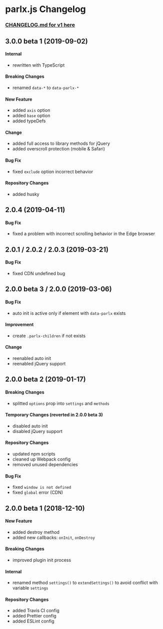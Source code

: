 # parlx.js Changelog

### [CHANGELOG.md for v1 here](https://github.com/JB1905/parlx.js/blob/v1/CHANGELOG.md)

## 3.0.0 beta 1 (2019-09-02)
#### Internal
- rewritten with TypeScript

#### Breaking Changes
- renamed `data-*` to `data-parlx-*`

#### New Feature
- added `axis` option
- added `base` option
- added typeDefs

#### Change
- added full access to library methods for jQuery
- added overscroll protection (mobile & Safari)

#### Bug Fix
- fixed `exclude` option incorrect behavior

#### Repository Changes
- added husky

## 2.0.4 (2019-04-11)
#### Bug Fix
- fixed a problem with incorrect scrolling behavior in the Edge browser

## 2.0.1 / 2.0.2 / 2.0.3 (2019-03-21)
#### Bug Fix
- fixed CDN undefined bug

## 2.0.0 beta 3 / 2.0.0 (2019-03-06)
#### Bug Fix
- auto init is active only if element with `data-parlx` exists

#### Improvement
- create `.parlx-children` if not exists

#### Change
- reenabled auto init
- reenabled jQuery support

## 2.0.0 beta 2 (2019-01-17)
#### Breaking Changes
- splitted `options` prop into `settings` and `methods`

#### Temporary Changes (reverted in 2.0.0 beta 3)
- disabled auto init
- disabled jQuery support

#### Repository Changes
- updated npm scripts
- cleaned up Webpack config
- removed unused dependencies

#### Bug Fix
- fixed `window is not defined`
- fixed `global` error (CDN)

## 2.0.0 beta 1 (2018-12-10)
#### New Feature
- added destroy method
- added new callbacks: `onInit`, `onDestroy`

#### Breaking Changes
- improved plugin init process

#### Internal
- renamed method `settings()` to `extendSettings()` to avoid conflict with variable `settings`

#### Repository Changes
- added Travis CI config
- added Prettier config
- added ESLint config
